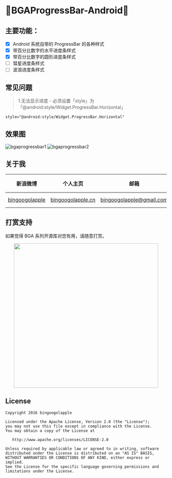 :running:BGAProgressBar-Android:running:
============

## 主要功能：
- [x] Android 系统自带的 ProgressBar 的各种样式
- [x] 带百分比数字的水平进度条样式
- [x] 带百分比数字的圆形进度条样式
- [ ] 彗星进度条样式
- [ ] 波浪进度条样式

## 常见问题

> 1.无法显示进度 - 必须设置「style」为「@android:style/Widget.ProgressBar.Horizontal」

```
style="@android:style/Widget.ProgressBar.Horizontal"
```

## 效果图

![bgaprogressbar1](https://cloud.githubusercontent.com/assets/8949716/19214303/2186d78a-8db2-11e6-913f-d50586334c14.gif)
![bgaprogressbar2](https://cloud.githubusercontent.com/assets/8949716/19214304/2190646c-8db2-11e6-870a-ddcfaff496e7.gif)

## 关于我

| 新浪微博 | 个人主页 | 邮箱 | BGA系列开源库QQ群
| ------------ | ------------- | ------------ | ------------ |
| <a href="http://weibo.com/bingoogol" target="_blank">bingoogolapple</a> | <a  href="http://www.bingoogolapple.cn" target="_blank">bingoogolapple.cn</a>  | <a href="mailto:bingoogolapple@gmail.com" target="_blank">bingoogolapple@gmail.com</a> | ![BGA_CODE_CLUB](http://7xk9dj.com1.z0.glb.clouddn.com/BGA_CODE_CLUB.png?imageView2/2/w/200) |

## 打赏支持

如果觉得 BGA 系列开源库对您有用，请随意打赏。

<p align="center">
  <img src="http://7xk9dj.com1.z0.glb.clouddn.com/bga_pay.png" width="450">
</p>

## License

    Copyright 2016 bingoogolapple

    Licensed under the Apache License, Version 2.0 (the "License");
    you may not use this file except in compliance with the License.
    You may obtain a copy of the License at

       http://www.apache.org/licenses/LICENSE-2.0

    Unless required by applicable law or agreed to in writing, software
    distributed under the License is distributed on an "AS IS" BASIS,
    WITHOUT WARRANTIES OR CONDITIONS OF ANY KIND, either express or implied.
    See the License for the specific language governing permissions and
    limitations under the License.
